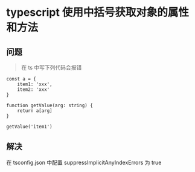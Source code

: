 # typescript 使用中括号获取对象的属性和方法
## 问题
> 在 ts 中写下列代码会报错

```
const a = {
    item1: 'xxx',
    item2: 'xxx'
}

function getValue(arg: string) {
    return a[arg]
}

getValue('item1')
```

## 解决
在 tsconfig.json 中配置 suppressImplicitAnyIndexErrors 为 true